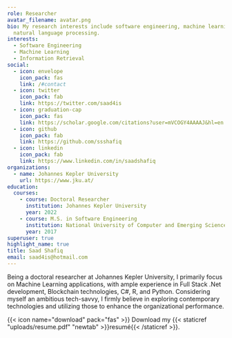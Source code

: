 ```yaml
---
role: Researcher
avatar_filename: avatar.png
bio: My research interests include software engineering, machine learning and
  natural language processing.
interests:
  - Software Engineering
  - Machine Learning
  - Information Retrieval
social:
  - icon: envelope
    icon_pack: fas
    link: /#contact
  - icon: twitter
    icon_pack: fab
    link: https://twitter.com/saad4is
  - icon: graduation-cap
    icon_pack: fas
    link: https://scholar.google.com/citations?user=mVCOGY4AAAAJ&hl=en
  - icon: github
    icon_pack: fab
    link: https://github.com/ssshafiq
  - icon: linkedin
    icon_pack: fab
    link: https://www.linkedin.com/in/saadshafiq
organizations:
  - name: Johannes Kepler University
    url: https://www.jku.at/
education:
  courses:
    - course: Doctoral Researcher
      institution: Johannes Kepler University
      year: 2022
    - course: M.S. in Software Engineering
      institution: National University of Computer and Emerging Sciences
      year: 2017
superuser: true
highlight_name: true
title: Saad Shafiq
email: saad4is@hotmail.com
---
```

Being a doctoral researcher at Johannes Kepler University, I primarily focus on Machine Learning applications, with ample experience in Full Stack .Net development, Blockchain technologies, C#, R, and Python. Considering myself an ambitious tech-savvy, I firmly believe in exploring contemporary technologies and utilizing those to enhance the organizational performance.

{{< icon name="download" pack="fas" >}} Download my {{< staticref "uploads/resume.pdf" "newtab" >}}resumé{{< /staticref >}}.
